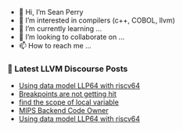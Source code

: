 - 👋 Hi, I’m Sean Perry
- 👀 I’m interested in compilers (c++, COBOL, llvm)
- 🌱 I’m currently learning ...
- 💞️ I’m looking to collaborate on ...
- 📫 How to reach me ...

<!---
s66perry/s66perry is a ✨ special ✨ repository because its `README.md` (this file) appears on your GitHub profile.
You can click the Preview link to take a look at your changes.
--->
### 📕 Latest LLVM Discourse Posts

<!-- DISCOURSE-LLVM:START -->
- [Using data model LLP64 with riscv64](https://discourse.llvm.org/t/using-data-model-llp64-with-riscv64/60736/2)
- [Breakpoints are not getting hit](https://discourse.llvm.org/t/breakpoints-are-not-getting-hit/60728/2)
- [find the scope of local variable](https://discourse.llvm.org/t/find-the-scope-of-local-variable/60692/4)
- [MIPS Backend Code Owner](https://discourse.llvm.org/t/mips-backend-code-owner/60737/1)
- [Using data model LLP64 with riscv64](https://discourse.llvm.org/t/using-data-model-llp64-with-riscv64/60736/1)
<!-- DISCOURSE-LLVM:END -->
